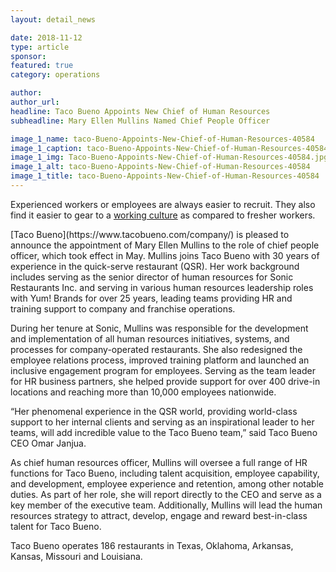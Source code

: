 ```yaml
---
layout: detail_news

date: 2018-11-12
type: article
sponsor:
featured: true
category: operations

author:  
author_url:
headline: Taco Bueno Appoints New Chief of Human Resources
subheadline: Mary Ellen Mullins Named Chief People Officer

image_1_name: taco-Bueno-Appoints-New-Chief-of-Human-Resources-40584
image_1_caption: taco-Bueno-Appoints-New-Chief-of-Human-Resources-40584
image_1_img: Taco-Bueno-Appoints-New-Chief-of-Human-Resources-40584.jpg
image_1_alt: taco-Bueno-Appoints-New-Chief-of-Human-Resources-40584
image_1_title: taco-Bueno-Appoints-New-Chief-of-Human-Resources-40584
---
```


Experienced workers or employees are always easier to recruit. They also find it easier to gear to a 
[working culture](https://www.snacknation.com/blog/employee-engagement-ideas/) as compared to fresher workers.

<!--more-->[Taco Bueno](https://www.tacobueno.com/company/)&nbsp;is pleased to announce the appointment of Mary Ellen Mullins to the role of chief people officer, which took effect in May.&nbsp;Mullins joins Taco Bueno with 30 years of experience in the quick-serve restaurant (QSR). Her work background includes serving as the senior director of human resources for Sonic Restaurants Inc. and serving in various human resources leadership roles with Yum! Brands for over 25 years, leading teams providing HR and training support to company and franchise operations.

During her tenure at Sonic, Mullins was responsible for the development and implementation of all human resources initiatives, systems, and processes for company-operated restaurants.&nbsp;She also redesigned the employee relations process, improved training platform and launched an inclusive engagement program for employees. Serving as the team leader for HR business partners, she helped provide support for over 400 drive-in locations and reaching more than 10,000 employees nationwide.

&ldquo;Her phenomenal experience in the QSR world, providing world-class support to her internal clients and serving as an inspirational leader to her teams, will add incredible value to the Taco Bueno team,&rdquo; said Taco Bueno CEO Omar Janjua.

As chief human resources officer, Mullins will oversee a full range of HR functions for Taco Bueno, including talent acquisition, employee capability, and development, employee experience and retention, among other notable duties. As part of her role, she will report directly to the CEO and serve as a key member of the executive team. Additionally, Mullins will lead the human resources strategy to attract, develop, engage and reward best-in-class talent for Taco Bueno.

Taco Bueno operates 186 restaurants in Texas, Oklahoma, Arkansas, Kansas, Missouri and Louisiana.